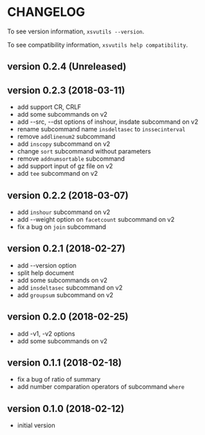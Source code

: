# CHANGELOG

To see version information, `xsvutils --version`.

To see compatibility information, `xsvutils help compatibility`.

## version 0.2.4 (Unreleased)

## version 0.2.3 (2018-03-11)
- add support CR, CRLF
- add some subcommands on v2
- add --src, --dst options of inshour, insdate subcommand on v2
- rename subcommand name `insdeltasec` to `inssecinterval`
- remove `addlinenum2` subcommand
- add `inscopy` subcommand on v2
- change `sort` subcommand without parameters
- remove `addnumsortable` subcommand
- add support input of gz file on v2
- add `tee` subcommand on v2

## version 0.2.2 (2018-03-07)
- add `inshour` subcommand on v2
- add --weight option on `facetcount` subcommand on v2
- fix a bug on `join` subcommand

## version 0.2.1 (2018-02-27)
- add --version option
- split help document
- add some subcommands on v2
- add `insdeltasec` subcommand on v2
- add `groupsum` subcommand on v2

## version 0.2.0 (2018-02-25)
- add -v1, -v2 options
- add some subcommands on v2

## version 0.1.1 (2018-02-18)
- fix a bug of ratio of summary
- add number comparation operators of subcommand `where`

## version 0.1.0 (2018-02-12)
- initial version

